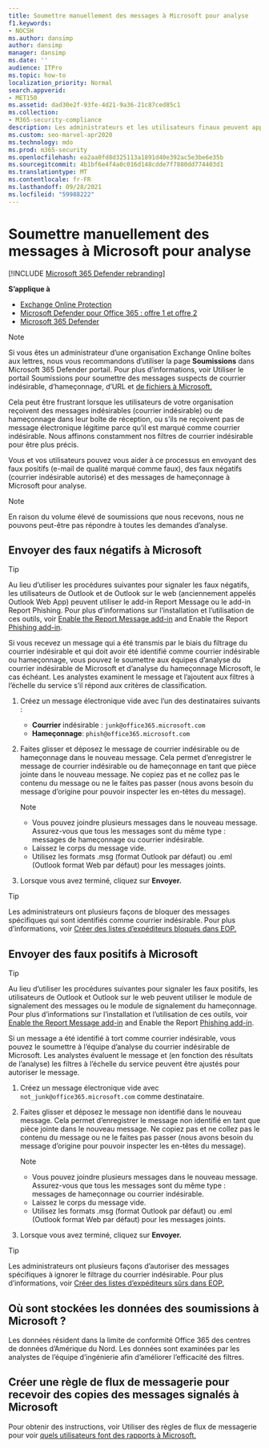 ```yaml
---
title: Soumettre manuellement des messages à Microsoft pour analyse
f1.keywords:
- NOCSH
ms.author: dansimp
author: dansimp
manager: dansimp
ms.date: ''
audience: ITPro
ms.topic: how-to
localization_priority: Normal
search.appverid:
- MET150
ms.assetid: dad30e2f-93fe-4d21-9a36-21c87ced85c1
ms.collection:
- M365-security-compliance
description: Les administrateurs et les utilisateurs finaux peuvent apprendre à envoyer des messages électroniques (messages électroniques de qualité marqués comme courriers indésirables ou indésirables autorisés) à Microsoft pour analyse.
ms.custom: seo-marvel-apr2020
ms.technology: mdo
ms.prod: m365-security
ms.openlocfilehash: ea2aa0fd8d325113a1891d40e392ac5e3be6e35b
ms.sourcegitcommit: 4b1bf6e4f4a0c016d148cdde7f7880dd774403d1
ms.translationtype: MT
ms.contentlocale: fr-FR
ms.lasthandoff: 09/28/2021
ms.locfileid: "59988222"
---
```

# <a name="manually-submit-messages-to-microsoft-for-analysis"></a>Soumettre manuellement des messages à Microsoft pour analyse

[!INCLUDE [Microsoft 365 Defender rebranding](../includes/microsoft-defender-for-office.md)]

**S’applique à**
- [Exchange Online Protection](exchange-online-protection-overview.md)
- [Microsoft Defender pour Office 365 : offre 1 et offre 2](defender-for-office-365.md)
- [Microsoft 365 Defender](../defender/microsoft-365-defender.md)

> [!NOTE]
> Si vous êtes un administrateur d’une organisation Exchange Online boîtes aux lettres, nous vous recommandons d’utiliser la page **Soumissions** dans Microsoft 365 Defender portail. Pour plus d’informations, voir Utiliser le portail Soumissions pour soumettre des messages suspects de courrier indésirable, d’hameçonnage, d’URL et [de fichiers à Microsoft.](admin-submission.md)

Cela peut être frustrant lorsque les utilisateurs de votre organisation reçoivent des messages indésirables (courrier indésirable) ou de hameçonnage dans leur boîte de réception, ou s’ils ne reçoivent pas de message électronique légitime parce qu’il est marqué comme courrier indésirable. Nous affinons constamment nos filtres de courrier indésirable pour être plus précis.

Vous et vos utilisateurs pouvez vous aider à ce processus en envoyant des faux positifs (e-mail de qualité marqué comme faux), des faux négatifs (courrier indésirable autorisé) et des messages de hameçonnage à Microsoft pour analyse.

> [!NOTE]
> En raison du volume élevé de soumissions que nous recevons, nous ne pouvons peut-être pas répondre à toutes les demandes d’analyse.

## <a name="submit-false-negatives-to-microsoft"></a>Envoyer des faux négatifs à Microsoft

> [!TIP]
> Au lieu d’utiliser les procédures suivantes pour signaler les faux négatifs, les utilisateurs de Outlook et de Outlook sur le web (anciennement appelés Outlook Web App) peuvent utiliser le add-in Report Message ou le add-in Report Phishing. Pour plus d’informations sur l’installation et l’utilisation de ces outils, voir [Enable the Report Message add-in](enable-the-report-message-add-in.md) and Enable the Report [Phishing add-in](enable-the-report-phish-add-in.md).

Si vous recevez un message qui a été transmis par le biais du filtrage du courrier indésirable et qui doit avoir été identifié comme courrier indésirable ou hameçonnage, vous pouvez le soumettre aux équipes d’analyse du courrier indésirable de Microsoft et d’analyse du hameçonnage Microsoft, le cas échéant. Les analystes examinent le message et l’ajoutent aux filtres à l’échelle du service s’il répond aux critères de classification.

1. Créez un message électronique vide avec l’un des destinataires suivants :

   - **Courrier** indésirable : `junk@office365.microsoft.com`
   - **Hameçonnage**: `phish@office365.microsoft.com`

2. Faites glisser et déposez le message de courrier indésirable ou de hameçonnage dans le nouveau message. Cela permet d’enregistrer le message de courrier indésirable ou de hameçonnage en tant que pièce jointe dans le nouveau message. Ne copiez pas et ne collez pas le contenu du message ou ne le faites pas passer (nous avons besoin du message d’origine pour pouvoir inspecter les en-têtes du message).

   > [!NOTE]
   >
   > - Vous pouvez joindre plusieurs messages dans le nouveau message. Assurez-vous que tous les messages sont du même type : messages de hameçonnage ou courrier indésirable.
   > - Laissez le corps du message vide.
   > - Utilisez les formats .msg (format Outlook par défaut) ou .eml (Outlook format Web par défaut) pour les messages joints.

3. Lorsque vous avez terminé, cliquez sur **Envoyer.**

> [!TIP]
> Les administrateurs ont plusieurs façons de bloquer des messages spécifiques qui sont identifiés comme courrier indésirable. Pour plus d’informations, voir [Créer des listes d’expéditeurs bloqués dans EOP.](create-block-sender-lists-in-office-365.md)

## <a name="submit-false-positives-to-microsoft"></a>Envoyer des faux positifs à Microsoft

> [!TIP]
> Au lieu d’utiliser les procédures suivantes pour signaler les faux positifs, les utilisateurs de Outlook et Outlook sur le web peuvent utiliser le module de signalement des messages ou le module de signalement du hameçonnage. Pour plus d’informations sur l’installation et l’utilisation de ces outils, voir [Enable the Report Message add-in](enable-the-report-message-add-in.md) and Enable the Report [Phishing add-in](enable-the-report-phish-add-in.md).

Si un message a été identifié à tort comme courrier indésirable, vous pouvez le soumettre à l’équipe d’analyse du courrier indésirable de Microsoft. Les analystes évaluent le message et (en fonction des résultats de l’analyse) les filtres à l’échelle du service peuvent être ajustés pour autoriser le message.

1. Créez un message électronique vide avec `not_junk@office365.microsoft.com` comme destinataire.

2. Faites glisser et déposez le message non identifié dans le nouveau message. Cela permet d’enregistrer le message non identifié en tant que pièce jointe dans le nouveau message. Ne copiez pas et ne collez pas le contenu du message ou ne le faites pas passer (nous avons besoin du message d’origine pour pouvoir inspecter les en-têtes du message).

   > [!NOTE]
   >
   > - Vous pouvez joindre plusieurs messages dans le nouveau message. Assurez-vous que tous les messages sont du même type : messages de hameçonnage ou courrier indésirable.
   > - Laissez le corps du message vide.
   > - Utilisez les formats .msg (format Outlook par défaut) ou .eml (Outlook format Web par défaut) pour les messages joints.

3. Lorsque vous avez terminé, cliquez sur **Envoyer.**

> [!TIP]
> Les administrateurs ont plusieurs façons d’autoriser des messages spécifiques à ignorer le filtrage du courrier indésirable. Pour plus d’informations, voir [Créer des listes d’expéditeurs sûrs dans EOP.](create-safe-sender-lists-in-office-365.md)

## <a name="where-is-the-data-from-submissions-to-microsoft-stored"></a>Où sont stockées les données des soumissions à Microsoft ?

Les données résident dans la limite de conformité Office 365 des centres de données d’Amérique du Nord. Les données sont examinées par les analystes de l’équipe d’ingénierie afin d’améliorer l’efficacité des filtres.

## <a name="create-a-mail-flow-rule-to-receive-copies-of-messages-that-are-reported-to-microsoft"></a>Créer une règle de flux de messagerie pour recevoir des copies des messages signalés à Microsoft

Pour obtenir des instructions, voir Utiliser des règles de flux de messagerie pour voir [quels utilisateurs font des rapports à Microsoft.](/exchange/security-and-compliance/mail-flow-rules/use-rules-to-see-what-users-are-reporting-to-microsoft)

